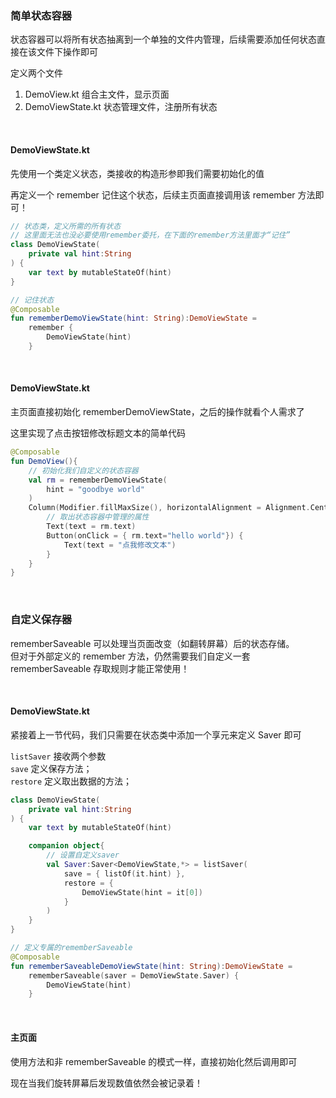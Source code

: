 ### 简单状态容器

状态容器可以将所有状态抽离到一个单独的文件内管理，后续需要添加任何状态直接在该文件下操作即可

定义两个文件

1. DemoView.kt 组合主文件，显示页面
2. DemoViewState.kt 状态管理文件，注册所有状态

<br>

#### DemoViewState.kt

先使用一个类定义状态，类接收的构造形参即我们需要初始化的值

再定义一个 remember 记住这个状态，后续主页面直接调用该 remember 方法即可！

```kotlin
// 状态类，定义所需的所有状态
// 这里面无法也没必要使用remember委托，在下面的remember方法里面才“记住”
class DemoViewState(
    private val hint:String
) {
    var text by mutableStateOf(hint)
}

// 记住状态
@Composable
fun rememberDemoViewState(hint: String):DemoViewState =
    remember {
        DemoViewState(hint)
    }
```

<br>

#### DemoViewState.kt

主页面直接初始化 rememberDemoViewState，之后的操作就看个人需求了

这里实现了点击按钮修改标题文本的简单代码

```kotlin
@Composable
fun DemoView(){
    // 初始化我们自定义的状态容器
    val rm = rememberDemoViewState(
        hint = "goodbye world"
    )
    Column(Modifier.fillMaxSize(), horizontalAlignment = Alignment.CenterHorizontally, verticalArrangement = Arrangement.Center) {
        // 取出状态容器中管理的属性
        Text(text = rm.text)
        Button(onClick = { rm.text="hello world"}) {
            Text(text = "点我修改文本")
        }
    }
}
```

<br>

### 自定义保存器

rememberSaveable 可以处理当页面改变（如翻转屏幕）后的状态存储。  
但对于外部定义的 remember 方法，仍然需要我们自定义一套 rememberSaveable 存取规则才能正常使用！

<br>

#### DemoViewState.kt

紧接着上一节代码，我们只需要在状态类中添加一个享元来定义 Saver 即可

`listSaver` 接收两个参数  
`save` 定义保存方法；  
`restore` 定义取出数据的方法；

```kotlin
class DemoViewState(
    private val hint:String
) {
    var text by mutableStateOf(hint)

    companion object{
        // 设置自定义saver
        val Saver:Saver<DemoViewState,*> = listSaver(
            save = { listOf(it.hint) },
            restore = {
                DemoViewState(hint = it[0])
            }
        )
    }
}

// 定义专属的rememberSaveable
@Composable
fun rememberSaveableDemoViewState(hint: String):DemoViewState =
    rememberSaveable(saver = DemoViewState.Saver) {
        DemoViewState(hint)
    }
```

<br>

#### 主页面

使用方法和非 rememberSaveable 的模式一样，直接初始化然后调用即可

现在当我们旋转屏幕后发现数值依然会被记录着！
